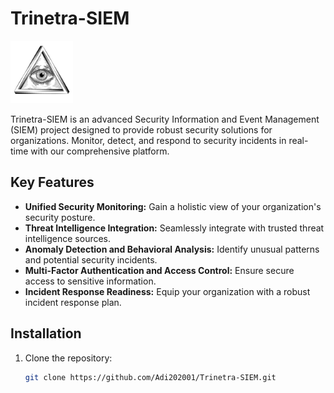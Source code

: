 # Trinetra-SIEM

<img src="8466621.jpg" alt="Trinetra-SIEM Logo" width="100">

Trinetra-SIEM is an advanced Security Information and Event Management (SIEM) project designed to provide robust security solutions for organizations. Monitor, detect, and respond to security incidents in real-time with our comprehensive platform.

## Key Features

- **Unified Security Monitoring:** Gain a holistic view of your organization's security posture.
- **Threat Intelligence Integration:** Seamlessly integrate with trusted threat intelligence sources.
- **Anomaly Detection and Behavioral Analysis:** Identify unusual patterns and potential security incidents.
- **Multi-Factor Authentication and Access Control:** Ensure secure access to sensitive information.
- **Incident Response Readiness:** Equip your organization with a robust incident response plan.

## Installation

1. Clone the repository:

   ```bash
   git clone https://github.com/Adi202001/Trinetra-SIEM.git
